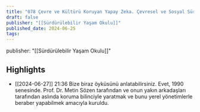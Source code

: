 ```yaml
---
title: "078 Çevre ve Kültürü Koruyan Yapay Zeka. Çevresel ve Sosyal Sürdürülebilirlik Dengesi"
draft: false
publisher: "[[Sürdürülebilir Yaşam Okulu]]"
published_date: 2024-06-25
tags:
---
```

publisher: "[[Sürdürülebilir Yaşam Okulu]]"


## Highlights
* [[2024-06-27]] 21:36  Bize biraz öyküsünü anlatabilirsiniz. Evet, 1990 senesinde. Prof. Dr. Metin Sözen tarafından ve onun yakın arkadaşları tarafından aslında koruma bilinciyle yaratmak ve bunu yerel yönetimlerle beraber yapabilmek amacıyla kuruldu.

